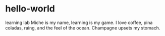 # hello-world
learning lab
Miche is my name, learning is my game. I love coffee, pina coladas, raing, and the feel of the ocean. Champagne upsets my stomach.
